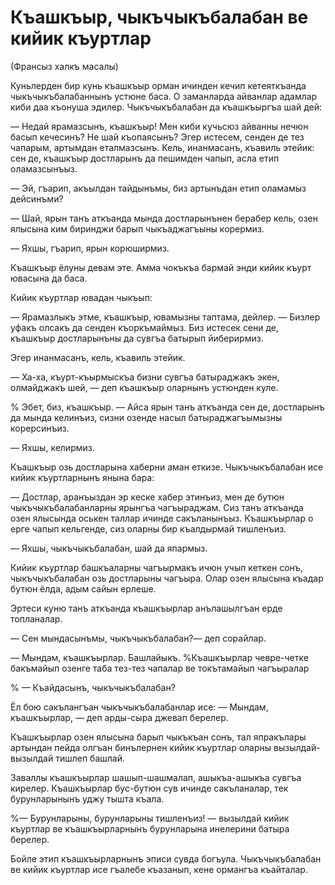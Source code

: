 # Къашкъыр, чыкъчыкъбалабан ве кийик къуртлар

(Франсыз халкъ масалы)

Куньлерден бир кунь къашкъыр орман ичинден кечип кетеяткъанда чыкъчыкъбалабаннынъ устюне баса.
О заманларда айванлар адамлар киби даа къонуша эдилер.
Чыкъчыкъбалабан да къашкъыргъа шай дей:

— Недай ярамазсынъ, къашкъыр!
Мен киби кучьсюз айванны нечюн басып кечесинъ?
Не шай къопаясынъ?
Эгер истесем, сенден де тез чапарым, артымдан еталмазсынъ.
Кель, инанмасанъ, къавиль этейик: сен де, къашкъыр достларынъ да пешимден чапып, асла етип оламазсынъыз.

— Эй, гъарип, акъылдан тайдынъмы, биз артынъдан етип оламамыз дейсинъми?

— Шай, ярын танъ аткъанда мында достларынънен берабер кель, озен ялысына ким биринджи барып чыкъаджагъыны корермиз.


— Яхшы, гъарип, ярын корюширмиз.

Къашкъыр ёлуны девам эте.
Амма чокъкъа бармай энди кийик къурт ювасына да баса.

Кийик къуртлар ювадан чыкъып:

— Ярамазлыкъ этме, къашкъыр, ювамызны таптама, дейлер.
— Бизлер уфакъ олсакъ да сенден къоркъмаймыз.
Биз истесек сени де, къашкъыр достларынъны да сувгъа батырып йиберирмиз.

Эгер инанмасанъ, кель, къавиль этейик.

— Ха-ха, къурт-къырмыскъа бизни сувгъа батыраджакъ экен, олмайджакъ шей, — деп къашкъыр оларнынъ устюнден куле.

% Эбет, биз, къашкъыр.
— Айса ярын танъ аткъанда сен де, достларынъ да мында келинъиз, сизни озенде насыл батыраджагъымызны корерсинъиз.

— Яхшы, келирмиз.

Къашкъыр озь достларына хаберни аман еткизе.
Чыкъчыкъбалабан исе кийик къуртларнынъ янына бара:

— Достлар, аранъыздан эр кеске хабер этинъиз, мен де бутюн чыкъчыкъбалабанларны ярынгъа чагъыраджам.
Сиз танъ аткъанда озен ялысында оськен таллар ичинде сакъланынъыз.
Къашкъырлар о ерге чапып кельгенде, сиз оларны бир къалдырмай тишленъиз.

— Яхшы, чыкъчыкъбалабан, шай да япармыз.

Кийик къуртлар башкъаларны чагъырмакъ ичюн учып кеткен сонъ, чыкъчыкъбалабан озь достларыны чагъыра.
Олар озен ялысына къадар бутюн ёлда, адым сайын ерлеше.

Эртеси куню танъ аткъанда къашкъырлар анълашылгъан ерде топланалар.

— Сен мындасынъмы, чыкъчыкъбалабан?— деп сорайлар.

— Мындам, къашкъырлар.
Башлайыкъ.
%Къашкъырлар чевре-четке бакъмайып озенге таба тез-тез чапалар ве токътамайып чагъыралар

% — Къайдасынъ, чыкъчыкъбалабан?

Ёл бою сакълангъан чыкъчыкъбалабанлар исе:
— Мындам, къашкъырлар, — деп арды-сыра джевап берелер.

Къашкъырлар озен ялысына барып чыкъкъан сонъ, тал япракълары артындан пейда олгъан бинълернен кийик къуртлар оларны вызылдай-вызылдай тишлеп башлай.

Заваллы къашкъырлар шашып-шашмалап, ашыкъа-ашыкъа сувгъа кирелер.
Къашкъырлар бус-бутюн сув ичинде сакъланалар, тек бурунларынынъ уджу тышта къала.

%— Бурунларыны, бурунларыны тишленъиз! — вызылдай кийик къуртлар ве къашкъырларнынъ бурунларына инелерини батыра берелер.

Бойле этип къашкъырларнынъ эписи сувда богъула.
Чыкъчыкъбалабан ве кийик къуртлар исе гъалебе къазанып, кене ормангъа къайталар.

